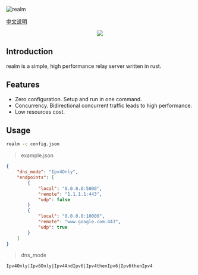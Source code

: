 ![realm](https://github.com/zhboner/realm/workflows/realm/badge.svg)

[中文说明](https://zhb.me/realm)

<p align="center"><img src="https://raw.githubusercontent.com/zhboner/realm/master/realm.png"/></p>

## Introduction

realm is a simple, high performance relay server written in rust.

## Features
- Zero configuration. Setup and run in one command.
- Concurrency. Bidirectional concurrent traffic leads to high performance.
- Low resources cost.

## Usage
```bash
realm -c config.json
```
>example.json
```json
{
	"dns_mode": "Ipv4Only",
	"endpoints": [
		{
			"local": "0.0.0.0:5000",
			"remote": "1.1.1.1:443",
			"udp": false
		}
        {
		    "local": "0.0.0.0:10000",
		    "remote": "www.google.com:443",
			"udp": true
		}
	]
}
```
>dns_mode
```
Ipv4Only|Ipv6Only|Ipv4AndIpv6|Ipv4thenIpv6|Ipv6thenIpv4
```
